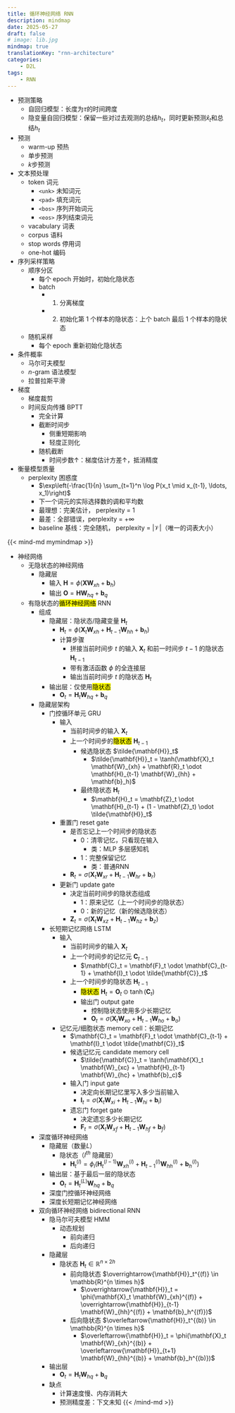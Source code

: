 ```yaml
---
title: 循环神经网络 RNN
description: mindmap
date: 2025-05-27
draft: false
# image: lib.jpg
mindmap: true
translationKey: "rnn-architecture"
categories:
    - D2L
tags: 
    - RNN
---
```



- 预测策略
   - 自回归模型：长度为$\tau$的时间跨度
   - 隐变量自回归模型：保留一些对过去观测的总结$h_t$，同时更新预测$\hat{x}_t$和总结$h_t$
- 预测
   - warm-up 预热
   - 单步预测
   - $k$步预测
- 文本预处理
   - token 词元
      - `<unk>` 未知词元
      - `<pad>` 填充词元
      - `<bos>` 序列开始词元
      - `<eos>` 序列结束词元
   - vacabulary 词表
   - corpus 语料
   - stop words 停用词
   - one-hot 编码
- 序列采样策略
   - 顺序分区
      - 每个 epoch 开始时，初始化隐状态
      - batch 
         - 1. 分离梯度
         - 2. 初始化第 1 个样本的隐状态：上个 batch 最后 1 个样本的隐状态
   - 随机采样
      - 每个 epoch 重新初始化隐状态
- 条件概率
   - 马尔可夫模型
   - $n$-gram 语法模型
   - 拉普拉斯平滑
- 梯度
   - 梯度裁剪
   - 时间反向传播 BPTT
      - 完全计算
      - 截断时间步
         - 侧重短期影响
         - 轻度正则化
      - 随机截断
         - 时间步数↑：梯度估计方差↑，抵消精度
- 衡量模型质量
   - perplexity 困惑度
      - $\exp\left(-\frac{1}{n} \sum_{t=1}^n \log P(x_t \mid x_{t-1}, \ldots, x_1)\right)$
      - 下一个词元的实际选择数的调和平均数
      - 最理想：完美估计， perplexity = 1
      - 最差：全部错误，perplexity = $+\infty$
      - baseline 基线：完全随机， perplexity = $|\mathcal{V}|$（唯一的词表大小）


{{< mind-md mymindmap >}}
- 神经网络
   - 无隐状态的神经网络
      - 隐藏层
         - 输入 $\mathbf{H} = \phi(\mathbf{X} \mathbf{W}_{xh} + \mathbf{b}_h)$
         - 输出 $\mathbf{O} = \mathbf{H} \mathbf{W}_{hq} + \mathbf{b}_q$
   - 有隐状态的<mark>循环神经网络</mark> RNN
      - 组成
         - 隐藏层：隐状态/隐藏变量 $\mathbf{H}_t$
            - $\mathbf{H}_t = \phi(\mathbf{X}_t \mathbf{W}_{xh} + \mathbf{H}_{t-1} \mathbf{W}_{hh}  + \mathbf{b}_h)$
            - 计算步骤
               - 拼接当前时间步 $t$ 的输入 $\mathbf{X}_t$ 和前一时间步 $t-1$ 的隐状态 $\mathbf{H}_{t-1}$
               - 带有激活函数 $\phi$ 的全连接层
               - 输出当前时间步 $t$ 的隐状态 $\mathbf{H}_t$
         - 输出层：仅使用<mark>隐状态</mark>
            - $\mathbf{O}_t = \mathbf{H}_t \mathbf{W}_{hq} + \mathbf{b}_q$
      - 隐藏层架构
         - 门控循环单元 GRU
            - 输入
               - 当前时间步的输入 $\mathbf{X}_t$
               - 上一个时间步的<mark>隐状态</mark> $\mathbf{H}_{t-1}$
                  - 候选隐状态 $\tilde{\mathbf{H}}_t$
                     - $\tilde{\mathbf{H}}_t = \tanh(\mathbf{X}_t \mathbf{W}_{xh} + \mathbf{R}_t \odot \mathbf{H}_{t-1} \mathbf{W}_{hh} + \mathbf{b}_h)$
                  - 最终隐状态 $\mathbf{H}_t$
                     - $\mathbf{H}_t = \mathbf{Z}_t \odot \mathbf{H}_{t-1} + (1 - \mathbf{Z}_t) \odot \tilde{\mathbf{H}}_t$
            - 重置门 reset gate
               - 是否忘记上一个时间步的隐状态
                  - 0：清零记忆，只看现在输入
                     - 类：MLP 多层感知机
                  - 1：完整保留记忆
                     - 类：普通RNN
               - $\mathbf{R}_t = \sigma(\mathbf{X}_t \mathbf{W}_{xr} + \mathbf{H}_{t-1} \mathbf{W}_{hr} + \mathbf{b}_r)$
            - 更新门 update gate
               - 决定当前时间步的隐状态组成
                  - 1：原来记忆（上一个时间步的隐状态）
                  - 0：新的记忆（新的候选隐状态）
               - $\mathbf{Z}_t = \sigma(\mathbf{X}_t \mathbf{W}_{xz} + \mathbf{H}_{t-1} \mathbf{W}_{hz} + \mathbf{b}_z)$
         - 长短期记忆网络 LSTM
            - 输入
               - 当前时间步的输入 $\mathbf{X}_t$
               - 上一个时间步的记忆元 $\mathbf{C}_{t-1}$
                  - $\mathbf{C}_t = \mathbf{F}_t \odot \mathbf{C}_{t-1} + \mathbf{I}_t \odot \tilde{\mathbf{C}}_t$
               - 上一个时间步的隐状态 $\mathbf{H}_{t-1}$
                  - <mark>隐状态</mark> $\mathbf{H}_t = \mathbf{O}_t \odot \tanh(\mathbf{C}_t)$
                  - 输出门 output gate
                     - 控制隐状态使用多少长期记忆
                     - $\mathbf{O}_t = \sigma(\mathbf{X}_t \mathbf{W}_{xo} + \mathbf{H}_{t-1} \mathbf{W}_{ho} + \mathbf{b}_o)$
            - 记忆元/细胞状态 memory cell：长期记忆
               - $\mathbf{C}_t = \mathbf{F}_t \odot \mathbf{C}_{t-1} + \mathbf{I}_t \odot \tilde{\mathbf{C}}_t$
               - 候选记忆元 candidate memory cell
                  - $\tilde{\mathbf{C}}_t = \tanh(\mathbf{X}_t \mathbf{W}_{xc} + \mathbf{H}_{t-1} \mathbf{W}_{hc} + \mathbf{b}_c)$
               - 输入门 input gate
                  - 决定向长期记忆里写入多少当前输入
                  - $\mathbf{I}_t = \sigma(\mathbf{X}_t \mathbf{W}_{xi} + \mathbf{H}_{t-1} \mathbf{W}_{hi} + \mathbf{b}_i)$
               - 遗忘门 forget gate
                  - 决定遗忘多少长期记忆
                  - $\mathbf{F}_t = \sigma(\mathbf{X}_t \mathbf{W}_{xf} + \mathbf{H}_{t-1} \mathbf{W}_{hf} + \mathbf{b}_f)$
      - 深度循环神经网络
         - 隐藏层（数量$L$）
            - 隐状态（$l^{th}$ 隐藏层）
               - $\mathbf{H}_t^{(l)}=\phi_l(\mathbf{H}_{t}^{(l-1)} \mathbf{W}_{xh}^{(l)} + \mathbf{H}_{t-1}^{(l)} \mathbf{W}_{hh}^{(l)} + \mathbf{b}_h^{(l)})$
         - 输出层：基于最后一层的隐状态
            - $\mathbf{O}_t = \mathbf{H}_t^{(L)} \mathbf{W}_{hq} + \mathbf{b}_q$
         - 深度门控循环神经网络
         - 深度长短期记忆神经网络
      - 双向循环神经网络 bidirectional RNN
         - 隐马尔可夫模型 HMM
            - 动态规划
               - 前向递归
               - 后向递归
         - 隐藏层
            - 隐状态 $\mathbf{H}_t \in \mathbb{R}^{n \times 2h}$
               - 前向隐状态 $\overrightarrow{\mathbf{H}}_t^{(f)} \in \mathbb{R}^{n \times h}$
                  - $\overrightarrow{\mathbf{H}}_t = \phi(\mathbf{X}_t \mathbf{W}_{xh}^{(f)} + \overrightarrow{\mathbf{H}}_{t-1} \mathbf{W}_{hh}^{(f)} + \mathbf{b}_h^{(f)})$
               - 后向隐状态 $\overleftarrow{\mathbf{H}}_t^{(b)} \in \mathbb{R}^{n \times h}$
                  - $\overleftarrow{\mathbf{H}}_t = \phi(\mathbf{X}_t \mathbf{W}_{xh}^{(b)} + \overleftarrow{\mathbf{H}}_{t+1} \mathbf{W}_{hh}^{(b)} + \mathbf{b}_h^{(b)})$
         - 输出层
            - $\mathbf{O}_t = \mathbf{H}_t \mathbf{W}_{hq} + \mathbf{b}_q$
         - 缺点
            - 计算速度慢、内存消耗大
            - 预测精度差：下文未知
{{< /mind-md >}}

